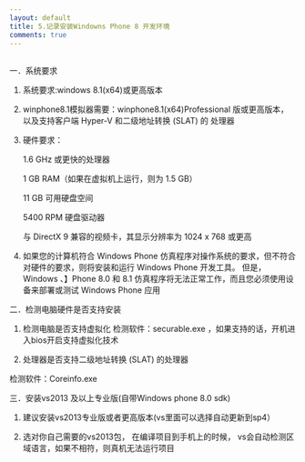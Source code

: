 ```yaml
---
layout: default
title: 5.记录安装Windowns Phone 8 开发环境 
comments: true
---
```


##
一．系统要求
1. 系统要求:windows 8.1(x64)或更高版本

2. winphone8.1模拟器需要：winphone8.1(x64)Professional 版或更高版本，以及支持客户端 Hyper-V 和二级地址转换 (SLAT) 的      处理器

3. 硬件要求：

    1.6 GHz 或更快的处理器

    1 GB RAM（如果在虚拟机上运行，则为 1.5 GB）

    11 GB 可用硬盘空间

    5400 RPM 硬盘驱动器

    与 DirectX 9 兼容的视频卡，其显示分辨率为 1024 x 768 或更高

 

4. 如果您的计算机符合 Windows Phone 仿真程序对操作系统的要求，但不符合对硬件的要求，则将安装和运行 Windows Phone 开发工具。 但是，  Windows 、】Phone 8.0 和 8.1 仿真程序将无法正常工作，而且您必须使用设备来部署或测试 Windows Phone 应用

 

二．检测电脑硬件是否支持安装

1. 检测电脑是否支持虚拟化 
    检测软件：securable.exe ，如果支持的话，开机进入bios开启支持虚拟化技术

 

2. 处理器是否支持二级地址转换 (SLAT) 的处理器

检测软件：Coreinfo.exe

 

三．安装vs2013 及以上专业版(自带Windows phone 8.0 sdk)

1. 建议安装vs2013专业版或者更高版本(vs里面可以选择自动更新到sp4）


2. 选对你自己需要的vs2013包， 在编译项目到手机上的时候， vs会自动检测区域语言，如果不相符，则真机无法运行项目

 
